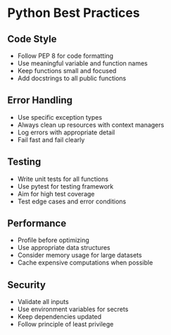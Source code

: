 # Python Best Practices

## Code Style
- Follow PEP 8 for code formatting
- Use meaningful variable and function names
- Keep functions small and focused
- Add docstrings to all public functions

## Error Handling
- Use specific exception types
- Always clean up resources with context managers
- Log errors with appropriate detail
- Fail fast and fail clearly

## Testing
- Write unit tests for all functions
- Use pytest for testing framework
- Aim for high test coverage
- Test edge cases and error conditions

## Performance
- Profile before optimizing
- Use appropriate data structures
- Consider memory usage for large datasets
- Cache expensive computations when possible

## Security
- Validate all inputs
- Use environment variables for secrets
- Keep dependencies updated
- Follow principle of least privilege